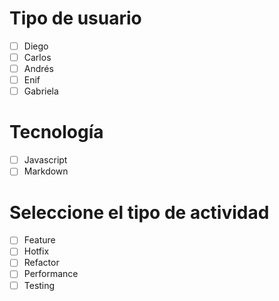 # Tipo de usuario
- [ ] Diego 
- [ ] Carlos 
- [ ] Andrés
- [ ] Enif
- [ ] Gabriela

# Tecnología
- [ ] Javascript 
- [ ] Markdown

# Seleccione el tipo de actividad
- [ ] Feature
- [ ] Hotfix
- [ ] Refactor
- [ ] Performance
- [ ] Testing
